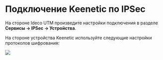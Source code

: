 # Подключение Keenetic по IPSec

На стороне Ideco UTM произведите настройки подключения в разделе **Сервисы -> IPSec -> Устройства**.

На стороне устройства Keenetic используйте следующие настройки протоколов шифрования:

![](../../../../.gitbook/assets/keenetic\_ikev2.jpg)
